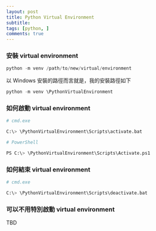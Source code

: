 ```yaml
---
layout: post
title: Python Virtual Environment
subtitle: 
tags: [python, ]
comments: true
---
```


### 安裝 virtual environment

```python
python -m venv /path/to/new/virtual/environment
```

以 Windows 安裝的路徑而言就是，我的安裝路徑如下

```python
python -m venv \PythonVirtualEnvironment
```

### 如何啟動 virtual environment

```python
# cmd.exe

C:\> \PythonVirtualEnvironment\Scripts\activate.bat

# PowerShell

PS C:\> \PythonVirtualEnvironment\Scripts\Activate.ps1
```

### 如何結束 virtual environment

```python
# cmd.exe

C:\> \PythonVirtualEnvironment\Scripts\deactivate.bat
```

### 可以不用特別啟動 virtual environment 
TBD
